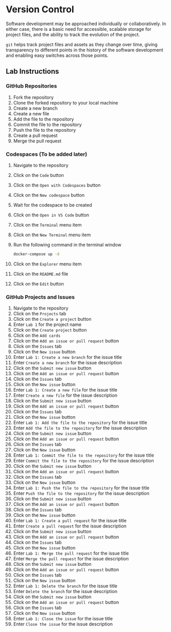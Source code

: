 # Version Control

Software development may be approached individually or collaboratively. In
either case, there is a basic need for accessible, scalable storage for project
files, and the ability to track the evolution of the project.

`git` helps track project files and assets as they change over time, giving
transparency to different points in the history of the software development and
enabling easy switches across those points.

## Lab Instructions

### GitHub Repositories

1. Fork the repository
1. Clone the forked repository to your local machine
1. Create a new branch
1. Create a new file
1. Add the file to the repository
1. Commit the file to the repository
1. Push the file to the repository
1. Create a pull request
1. Merge the pull request

### Codespaces (To be added later)

1. Navigate to the repository
1. Click on the `Code` button
1. Click on the `Open with Codespaces` button
1. Click on the `New codespace` button
1. Wait for the codespace to be created
1. Click on the `Open in VS Code` button
1. Click on the `Terminal` menu item
1. Click on the `New Terminal` menu item
1. Run the following command in the terminal window

   ```bash
   docker-compose up -d
   ```

1. Click on the `Explorer` menu item
1. Click on the `README.md` file
1. Click on the `Edit` button

### GitHub Projects and Issues

1. Navigate to the repository
1. Click on the `Projects` tab
1. Click on the `Create a project` button
1. Enter `Lab 1` for the project name
1. Click on the `Create project` button
1. Click on the `Add cards`
1. Click on the `Add an issue or pull request` button
1. Click on the `Issues` tab
1. Click on the `New issue` button
1. Enter `Lab 1: Create a new branch` for the issue title
1. Enter `Create a new branch` for the issue description
1. Click on the `Submit new issue` button
1. Click on the `Add an issue or pull request` button
1. Click on the `Issues` tab
1. Click on the `New issue` button
1. Enter `Lab 1: Create a new file` for the issue title
1. Enter `Create a new file` for the issue description
1. Click on the `Submit new issue` button
1. Click on the `Add an issue or pull request` button
1. Click on the `Issues` tab
1. Click on the `New issue` button
1. Enter `Lab 1: Add the file to the repository` for the issue title
1. Enter `Add the file to the repository` for the issue description
1. Click on the `Submit new issue` button
1. Click on the `Add an issue or pull request` button
1. Click on the `Issues` tab
1. Click on the `New issue` button
1. Enter `Lab 1: Commit the file to the repository` for the issue title
1. Enter `Commit the file to the repository` for the issue description
1. Click on the `Submit new issue` button
1. Click on the `Add an issue or pull request` button
1. Click on the `Issues` tab
1. Click on the `New issue` button
1. Enter `Lab 1: Push the file to the repository` for the issue title
1. Enter `Push the file to the repository` for the issue description
1. Click on the `Submit new issue` button
1. Click on the `Add an issue or pull request` button
1. Click on the `Issues` tab
1. Click on the `New issue` button
1. Enter `Lab 1: Create a pull request` for the issue title
1. Enter `Create a pull request` for the issue description
1. Click on the `Submit new issue` button
1. Click on the `Add an issue or pull request` button
1. Click on the `Issues` tab
1. Click on the `New issue` button
1. Enter `Lab 1: Merge the pull request` for the issue title
1. Enter `Merge the pull request` for the issue description
1. Click on the `Submit new issue` button
1. Click on the `Add an issue or pull request` button
1. Click on the `Issues` tab
1. Click on the `New issue` button
1. Enter `Lab 1: Delete the branch` for the issue title
1. Enter `Delete the branch` for the issue description
1. Click on the `Submit new issue` button
1. Click on the `Add an issue or pull request` button
1. Click on the `Issues` tab
1. Click on the `New issue` button
1. Enter `Lab 1: Close the issue` for the issue title
1. Enter `Close the issue` for the issue description
